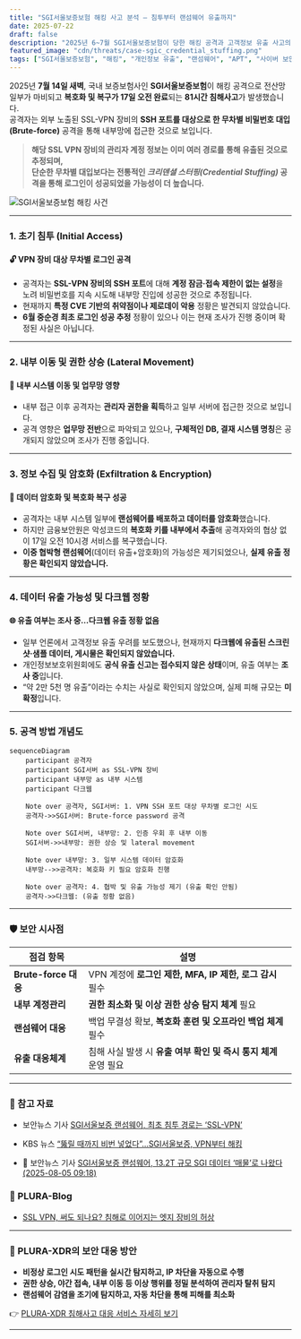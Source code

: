 ```yaml
---
title: "SGI서울보증보험 해킹 사고 분석 – 침투부터 랜섬웨어 유출까지"
date: 2025-07-22
draft: false
description: "2025년 6~7월 SGI서울보증보험이 당한 해킹 공격과 고객정보 유출 사고의 전체 흐름을 분석합니다. 침해 경로부터 다크웹 유출까지 공격 단계별로 정리합니다."
featured_image: "cdn/threats/case-sgic_credential_stuffing.png"
tags: ["SGI서울보증보험", "해킹", "개인정보 유출", "랜섬웨어", "APT", "사이버 보안", "침해사고"]
---
```


2025년 **7월 14일 새벽**, 국내 보증보험사인 **SGI서울보증보험**이 해킹 공격으로 전산망 일부가 마비되고 **복호화 및 복구가 17일 오전 완료**되는 **81시간 침해사고**가 발생했습니다.  
공격자는 외부 노출된 SSL-VPN 장비의 **SSH 포트를 대상으로 한 무차별 비밀번호 대입(Brute-force)** 공격을 통해 내부망에 접근한 것으로 보입니다.  

> **해당 SSL VPN 장비의 관리자 계정 정보는 이미 여러 경로를 통해 유출된 것으로 추정되며,  
> 단순한 무차별 대입보다는 전통적인 *크리덴셜 스터핑(Credential Stuffing)* 공격을 통해 로그인이 성공되었을 가능성이 더 높습니다.**

![SGI서울보증보험 해킹 사건](https://blog.plura.io/cdn/threats/case-sgic_credential_stuffing.png)

<!--more-->

---

### 1. **초기 침투 (Initial Access)**

#### 🔓 **VPN 장비 대상 무차별 로그인 공격**

* 공격자는 **SSL-VPN 장비의 SSH 포트**에 대해 **계정 잠금·접속 제한이 없는 설정**을 노려 비밀번호를 지속 시도해 내부망 진입에 성공한 것으로 추정됩니다.
* 현재까지 **특정 CVE 기반의 취약점이나 제로데이 악용** 정황은 발견되지 않았습니다.
* **6월 중순경 최초 로그인 성공 추정** 정황이 있으나 이는 현재 조사가 진행 중이며 확정된 사실은 아닙니다.

---

### 2. **내부 이동 및 권한 상승 (Lateral Movement)**

#### 🚨 **내부 시스템 이동 및 업무망 영향**

* 내부 접근 이후 공격자는 **관리자 권한을 획득**하고 일부 서버에 접근한 것으로 보입니다.
* 공격 영향은 **업무망 전반**으로 파악되고 있으나, **구체적인 DB, 결재 시스템 명칭**은 공개되지 않았으며 조사가 진행 중입니다.

---

### 3. **정보 수집 및 암호화 (Exfiltration & Encryption)**

#### 📂 **데이터 암호화 및 복호화 복구 성공**

* 공격자는 내부 시스템 일부에 **랜섬웨어를 배포하고 데이터를 암호화**했습니다.
* 하지만 금융보안원은 악성코드의 **복호화 키를 내부에서 추출**해 공격자와의 협상 없이 17일 오전 10시경 서비스를 복구했습니다.
* **이중 협박형 랜섬웨어**(데이터 유출+암호화)의 가능성은 제기되었으나, **실제 유출 정황은 확인되지 않았습니다.**

---

### 4. **데이터 유출 가능성 및 다크웹 정황**

#### 🌐 **유출 여부는 조사 중…다크웹 유출 정황 없음**

* 일부 언론에서 고객정보 유출 우려를 보도했으나, 현재까지 **다크웹에 유출된 스크린샷·샘플 데이터, 게시물은 확인되지 않았습니다.**
* 개인정보보호위원회에도 **공식 유출 신고는 접수되지 않은 상태**이며, 유출 여부는 **조사 중**입니다.
* “약 2만 5천 명 유출”이라는 수치는 사실로 확인되지 않았으며, 실제 피해 규모는 **미확정**입니다.

---

### 5. **공격 방법 개념도**

```mermaid
sequenceDiagram
    participant 공격자
    participant SGI서버 as SSL-VPN 장비
    participant 내부망 as 내부 시스템
    participant 다크웹

    Note over 공격자, SGI서버: 1. VPN SSH 포트 대상 무차별 로그인 시도
    공격자->>SGI서버: Brute-force password 공격

    Note over SGI서버, 내부망: 2. 인증 우회 후 내부 이동
    SGI서버->>내부망: 권한 상승 및 lateral movement

    Note over 내부망: 3. 일부 시스템 데이터 암호화
    내부망-->>공격자: 복호화 키 필요 암호화 진행

    Note over 공격자: 4. 협박 및 유출 가능성 제기 (유출 확인 안됨)
    공격자->>다크웹: (유출 정황 없음)
````

---

### 🛡️ 보안 시사점

| 점검 항목              | 설명                                       |
| ------------------ | ---------------------------------------- |
| **Brute-force 대응** | VPN 계정에 **로그인 제한, MFA, IP 제한, 로그 감시** 필수 |
| **내부 계정관리**        | **권한 최소화 및 이상 권한 상승 탐지 체계** 필요           |
| **랜섬웨어 대응**        | 백업 무결성 확보, **복호화 훈련 및 오프라인 백업 체계** 필수    |
| **유출 대응체계**        | 침해 사실 발생 시 **유출 여부 확인 및 즉시 통지 체계** 운영 필요 |

---

### 📑 참고 자료

- 보안뉴스 기사 [SGI서울보증 랜섬웨어, 최초 침투 경로는 ‘SSL-VPN’](https://www.boannews.com/media/view.asp?idx=138214)
- KBS 뉴스 [“뚫릴 때까지 비번 넣었다”…SGI서울보증, VPN부터 해킹](https://tv.kakao.com/v/456721305)

- 🔄 보안뉴스 기사 [SGI서울보증 랜섬웨어, 13.2T 규모 SGI 데이터 ‘매물’로 나왔다 (2025-08-05 09:18)](https://www.boannews.com/media/view.asp?idx=138537)

### 🌟 PLURA-Blog

- [SSL VPN, 써도 되나요? 침해로 이어지는 엣지 장비의 허상](https://blog.plura.io/ko/column/why_sslvpn_always_fails/)

---

### 🌟 PLURA-XDR의 보안 대응 방안

* **비정상 로그인 시도 패턴을 실시간 탐지하고, IP 차단을 자동으로 수행**
* **권한 상승, 야간 접속, 내부 이동 등 이상 행위를 정밀 분석하여 관리자 탈취 탐지**
* **랜섬웨어 감염을 조기에 탐지하고, 자동 차단을 통해 피해를 최소화**

👉 [PLURA-XDR 침해사고 대응 서비스 자세히 보기](https://www.plura.io/underattack)

---
